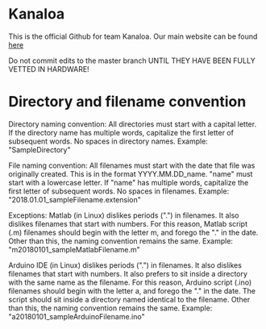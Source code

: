 # Kanaloa
This is the official Github for team Kanaloa.  Our main website can be found [here](http://rip.eng.hawaii.edu/research/unmanned-x-systems/)

Do not commit edits to the master branch UNTIL THEY HAVE BEEN FULLY VETTED IN HARDWARE!  

# Directory and filename convention

Directory naming convention:
All directories must start with a capital letter.  If the directory name has multiple words, capitalize the first letter of subsequent words.  No spaces in directory names.  Example: "SampleDirectory"

File naming convention:
All filenames must start with the date that file was originally created.  This is in the format YYYY.MM.DD_name.  "name" must start with a lowercase letter.  If "name" has multiple words, capitalize the first letter of subsequent words.  No spaces in filenames.  Example: "2018.01.01_sampleFilename.extension"

Exceptions:
Matlab (in Linux) dislikes periods (".") in filenames.  It also dislikes filenames that start with numbers.  For this reason, Matlab script (.m) filenames should begin with the letter m, and forego the "." in the date.  Other than this, the naming convention remains the same.  Example: "m20180101_sampleMatlabFilename.m"

Arduino IDE (in Linux) dislikes periods (".") in filenames.  It also dislikes filenames that start with numbers.  It also prefers to sit inside a directory with the same name as the filename.  For this reason, Arduino script (.ino) filenames should begin with the letter a, and forego the "." in the date.  The script should sit inside a directory named identical to the filename.  Other than this, the naming convention remains the same.  Example: "a20180101_sampleArduinoFilename.ino"
